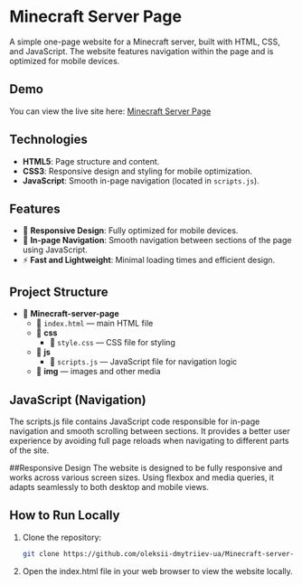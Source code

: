 # Minecraft Server Page
A simple one-page website for a Minecraft server, built with HTML, CSS, and JavaScript. The website features navigation within the page and is optimized for mobile devices.

## Demo
You can view the live site here: [Minecraft Server Page](https://schicksalbedwars.cx.ua/)

## Technologies
- **HTML5**: Page structure and content.
- **CSS3**: Responsive design and styling for mobile optimization.
- **JavaScript**: Smooth in-page navigation (located in `scripts.js`).

## Features
- 📱 **Responsive Design**: Fully optimized for mobile devices.
- 🧭 **In-page Navigation**: Smooth navigation between sections of the page using JavaScript.
- ⚡ **Fast and Lightweight**: Minimal loading times and efficient design.

## Project Structure
- 📁 **Minecraft-server-page**
  - 📄 `index.html` — main HTML file
  - 📁 **css**
    - 📄 `style.css` — CSS file for styling
  - 📁 **js**
    - 📄 `scripts.js` — JavaScript file for navigation logic
  - 📁 **img** — images and other media

## JavaScript (Navigation)
The scripts.js file contains JavaScript code responsible for in-page navigation and smooth scrolling between sections. It provides a better user experience by avoiding full page reloads when navigating to different parts of the site.

##Responsive Design
The website is designed to be fully responsive and works across various screen sizes. Using flexbox and media queries, it adapts seamlessly to both desktop and mobile views.

## How to Run Locally
1. Clone the repository:
   ```bash
   git clone https://github.com/oleksii-dmytriiev-ua/Minecraft-server-page.git
2. Open the index.html file in your web browser to view the website locally.
